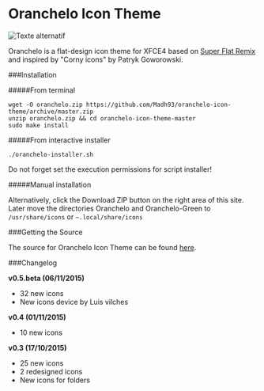 Oranchelo Icon Theme
===============
![Texte alternatif](http://oi63.tinypic.com/2145ef4.jpg "Oranchelo Icon Theme")

Oranchelo is a flat-design icon theme for XFCE4 based on [Super Flat Remix](https://github.com/daniruiz/Super-Flat-Remix) and inspired by "Corny icons" by Patryk Goworowski. 

###Installation

#####From terminal

    wget -O oranchelo.zip https://github.com/Madh93/oranchelo-icon-theme/archive/master.zip
    unzip oranchelo.zip && cd oranchelo-icon-theme-master
    sudo make install

#####From interactive installer

    ./oranchelo-installer.sh

Do not forget set the execution permissions for script installer!

#####Manual installation

Alternatively, click the Download ZIP button on the right area of this site. Later move the directories Oranchelo and Oranchelo-Green to `/usr/share/icons` or `~.local/share/icons`

###Getting the Source

The source for Oranchelo Icon Theme can be found [here](http://zayronxio.deviantart.com/art/Oranchelo-icons-beta-v0-5-567346368).

###Changelog

**v0.5.beta (06/11/2015)**

- 32 new icons
- New icons device by Luis vilches 

**v0.4 (01/11/2015)**

- 10 new icons

**v0.3 (17/10/2015)**

- 25 new icons
- 2 redesigned icons
- New icons for folders